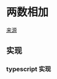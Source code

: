 # 两数相加
[来源](https://leetcode.cn/problems/add-two-numbers/)

## 实现

### typescript 实现
```typescript

```

